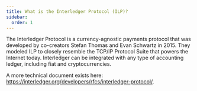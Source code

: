 ```yaml
---
title: What is the Interledger Protocol (ILP)?
sidebar:
  order: 1
---
```


The Interledger Protocol is a currency-agnostic payments protocol that was developed by co-creators Stefan Thomas and Evan Schwartz in 2015. They modeled ILP to closely resemble the TCP/IP Protocol Suite that powers the Internet today. Interledger can be integrated with any type of accounting ledger, including fiat and cryptocurrencies.

A more technical document exists here: https://interledger.org/developers/rfcs/interledger-protocol/.

